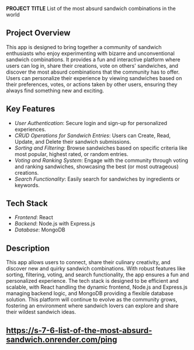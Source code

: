 **PROJECT TITLE**
List of the most absurd sandwich combinations in the world
## Project Overview

This app is designed to bring together a community of sandwich enthusiasts who enjoy experimenting with bizarre and unconventional sandwich combinations. It provides a fun and interactive platform where users can log in, share their creations, vote on others' sandwiches, and discover the most absurd combinations that the community has to offer. Users can personalize their experience by viewing sandwiches based on their preferences, votes, or actions taken by other users, ensuring they always find something new and exciting.

## Key Features

- *User Authentication*: Secure login and sign-up for personalized experiences.
- *CRUD Operations for Sandwich Entries*: Users can Create, Read, Update, and Delete their sandwich submissions.
- *Sorting and Filtering*: Browse sandwiches based on specific criteria like most popular, highest rated, or random entries.
- *Voting and Ranking System*: Engage with the community through voting and ranking sandwiches, showcasing the best (or most outrageous) creations.
- *Search Functionality*: Easily search for sandwiches by ingredients or keywords.

## Tech Stack

- *Frontend*: React
- *Backend*: Node.js with Express.js
- *Database*: MongoDB

## Description

This app allows users to connect, share their culinary creativity, and discover new and quirky sandwich combinations. With robust features like sorting, filtering, voting, and search functionality, the app ensures a fun and personalized experience. The tech stack is designed to be efficient and scalable, with React handling the dynamic frontend, Node.js and Express.js managing backend logic, and MongoDB providing a flexible database solution. This platform will continue to evolve as the community grows, fostering an environment where sandwich lovers can explore and share their wildest sandwich ideas.

## https://s-7-6-list-of-the-most-absurd-sandwich.onrender.com/ping
